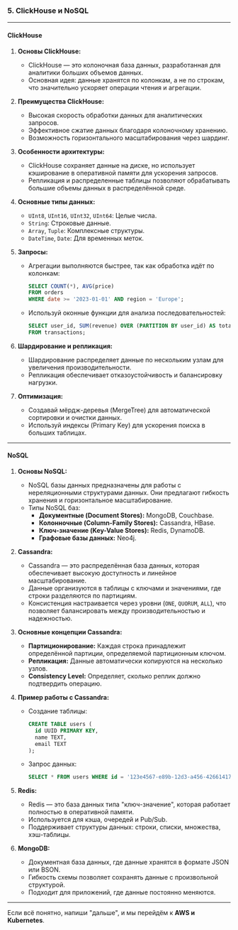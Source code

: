 ### **5. ClickHouse и NoSQL**

---

#### **ClickHouse**

1. **Основы ClickHouse:**
    
    - ClickHouse — это колоночная база данных, разработанная для аналитики больших объемов данных.
    - Основная идея: данные хранятся по колонкам, а не по строкам, что значительно ускоряет операции чтения и агрегации.
2. **Преимущества ClickHouse:**
    
    - Высокая скорость обработки данных для аналитических запросов.
    - Эффективное сжатие данных благодаря колоночному хранению.
    - Возможность горизонтального масштабирования через шардинг.
3. **Особенности архитектуры:**
    
    - ClickHouse сохраняет данные на диске, но использует кэширование в оперативной памяти для ускорения запросов.
    - Репликация и распределенные таблицы позволяют обрабатывать большие объемы данных в распределённой среде.
4. **Основные типы данных:**
    
    - `UInt8`, `UInt16`, `UInt32`, `UInt64`: Целые числа.
    - `String`: Строковые данные.
    - `Array`, `Tuple`: Комплексные структуры.
    - `DateTime`, `Date`: Для временных меток.
5. **Запросы:**
    
    - Агрегации выполняются быстрее, так как обработка идёт по колонкам:
        
        ```sql
        SELECT COUNT(*), AVG(price)
        FROM orders
        WHERE date >= '2023-01-01' AND region = 'Europe';
        ```
        
    - Используй оконные функции для анализа последовательностей:
        
        ```sql
        SELECT user_id, SUM(revenue) OVER (PARTITION BY user_id) AS total_revenue
        FROM transactions;
        ```
        
6. **Шардирование и репликация:**
    
    - Шардирование распределяет данные по нескольким узлам для увеличения производительности.
    - Репликация обеспечивает отказоустойчивость и балансировку нагрузки.
7. **Оптимизация:**
    
    - Создавай мёрдж-деревья (MergeTree) для автоматической сортировки и очистки данных.
    - Используй индексы (Primary Key) для ускорения поиска в больших таблицах.

---

#### **NoSQL**

1. **Основы NoSQL:**
    
    - NoSQL базы данных предназначены для работы с нереляционными структурами данных. Они предлагают гибкость хранения и горизонтальное масштабирование.
    - Типы NoSQL баз:
        - **Документные (Document Stores):** MongoDB, Couchbase.
        - **Колонночные (Column-Family Stores):** Cassandra, HBase.
        - **Ключ-значение (Key-Value Stores):** Redis, DynamoDB.
        - **Графовые базы данных:** Neo4j.
2. **Cassandra:**
    
    - Cassandra — это распределённая база данных, которая обеспечивает высокую доступность и линейное масштабирование.
    - Данные организуются в таблицы с ключами и значениями, где строки разделяются по партициям.
    - Консистенция настраивается через уровни (`ONE`, `QUORUM`, `ALL`), что позволяет балансировать между производительностью и надежностью.
3. **Основные концепции Cassandra:**
    
    - **Партиционирование:** Каждая строка принадлежит определённой партиции, определяемой партиционным ключом.
    - **Репликация:** Данные автоматически копируются на несколько узлов.
    - **Consistency Level:** Определяет, сколько реплик должно подтвердить операцию.
4. **Пример работы с Cassandra:**
    
    - Создание таблицы:
        
        ```sql
        CREATE TABLE users (
          id UUID PRIMARY KEY,
          name TEXT,
          email TEXT
        );
        ```
        
    - Запрос данных:
        
        ```sql
        SELECT * FROM users WHERE id = '123e4567-e89b-12d3-a456-426614174000';
        ```
        
5. **Redis:**
    
    - Redis — это база данных типа "ключ-значение", которая работает полностью в оперативной памяти.
    - Используется для кэша, очередей и Pub/Sub.
    - Поддерживает структуры данных: строки, списки, множества, хэш-таблицы.
6. **MongoDB:**
    
    - Документная база данных, где данные хранятся в формате JSON или BSON.
    - Гибкость схемы позволяет сохранять данные с произвольной структурой.
    - Подходит для приложений, где данные постоянно меняются.

---

Если всё понятно, напиши "дальше", и мы перейдём к **AWS и Kubernetes**.